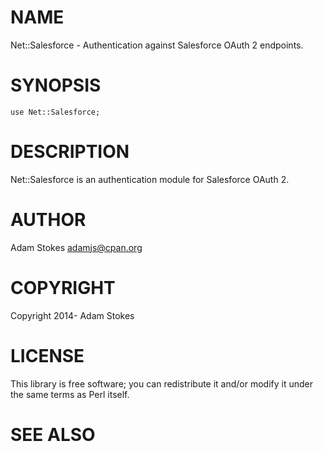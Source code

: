 # NAME

Net::Salesforce - Authentication against Salesforce OAuth 2 endpoints.

# SYNOPSIS

    use Net::Salesforce;

# DESCRIPTION

Net::Salesforce is an authentication module for Salesforce OAuth 2.

# AUTHOR

Adam Stokes <adamjs@cpan.org>

# COPYRIGHT

Copyright 2014- Adam Stokes

# LICENSE

This library is free software; you can redistribute it and/or modify
it under the same terms as Perl itself.

# SEE ALSO
